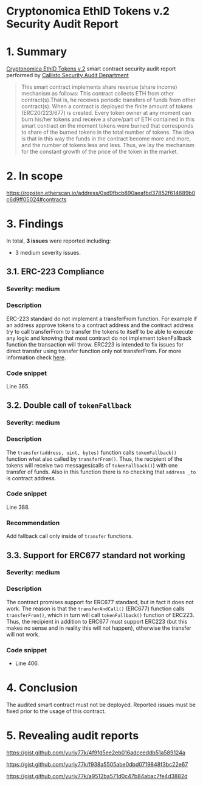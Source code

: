 # Cryptonomica EthID Tokens v.2 Security Audit Report

# 1. Summary

[Cryptonomica EthID Tokens v.2](https://ropsten.etherscan.io/address/0xd9fbcb890aeafbd37852f614689b0c6d9ff05024#contracts) smart contract security audit report performed by [Callisto Security Audit Department](https://github.com/EthereumCommonwealth/Auditing)

> This smart contract implements share revenue (share income) mechanism as follows:
> This contract collects ETH from other contract(s).That is, he receives periodic transfers of funds from other contract(s).
> When a contract is deployed the finite amount of tokens (ERC20/223/677) is created.
> Every token owner at any moment can burn his/her tokens and receive a share/part of ETH contained in this smart contract on the moment tokens were burned that corresponds to share of the burned tokens in the total number of tokens.
> The idea is that in this way the funds in the contract become more and more, and the number of tokens less and less.
> Thus, we lay the mechanism for the constant growth of the price of the token in the market.

# 2. In scope

https://ropsten.etherscan.io/address/0xd9fbcb890aeafbd37852f614689b0c6d9ff05024#contracts

# 3. Findings

In total, **3 issues** were reported including:

- 3 medium severity issues.

## 3.1. ERC-223 Compliance

### Severity: medium

### Description

ERC-223 standard do not implement a transferFrom function.
For example if an address approve tokens to a contract address and the contract address try to call transferFrom to transfer the tokens to itself to be able to execute any logic and knowing that most contract do not implement tokenFallback function the transaction will throw.
ERC223 is intended to fix issues for direct transfer using transfer function only not transferFrom. For more information check [here](https://github.com/ethereum/EIPs/issues/223).

### Code snippet

Line 365.

## 3.2. Double call of `tokenFallback`

### Severity: medium

### Description

The `transfer(address, uint, bytes)` function calls `tokenFallback()` function what also called by `transferFrom()`. Thus, the recipient of the tokens will receive two messages(calls of `tokenFallback()`) with one transfer of funds.
Also in this function there is no checking that `address _to` is contract address.

### Code snippet

Line 388.

### Recommendation

Add fallback call only inside of `transfer` functions.

## 3.3. Support for ERC677 standard not working

### Severity: medium

### Description

The contract promises support for ERC677 standard, but in fact it does not work. The reason is that the `transferAndCall()` (ERC677) function calls `transferFrom()`, which in turn will call `tokenFallback()` function of ERC223. Thus, the recipient in addition to ERC677 must support ERC223 (but this makes no sense and in reality this will not happen), otherwise the transfer will not work.

### Code snippet

* Line 406.

# 4. Conclusion

The audited smart contract must not be deployed. Reported issues must be fixed prior to the usage of this contract.

# 5. Revealing audit reports

https://gist.github.com/yuriy77k/4f9fd5ee2eb016adceeddb51a589124a

https://gist.github.com/yuriy77k/f938a5505abe0dbd0719848f3bc22e67

https://gist.github.com/yuriy77k/a9512ba571d0c47b84abac7fe4d3882d
